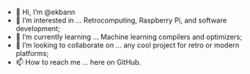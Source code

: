 - 👋 Hi, I’m @ekbann
- 👀 I’m interested in ... Retrocomputing, Raspberry Pi, and software development;
- 🌱 I’m currently learning ... Machine learning compilers and optimizers;
- 💞️ I’m looking to collaborate on ... any cool project for retro or modern platforms;
- 📫 How to reach me ... here on GitHub.

<!---
ekbann/ekbann is a ✨ special ✨ repository because its `README.md` (this file) appears on your GitHub profile.
You can click the Preview link to take a look at your changes.
--->
